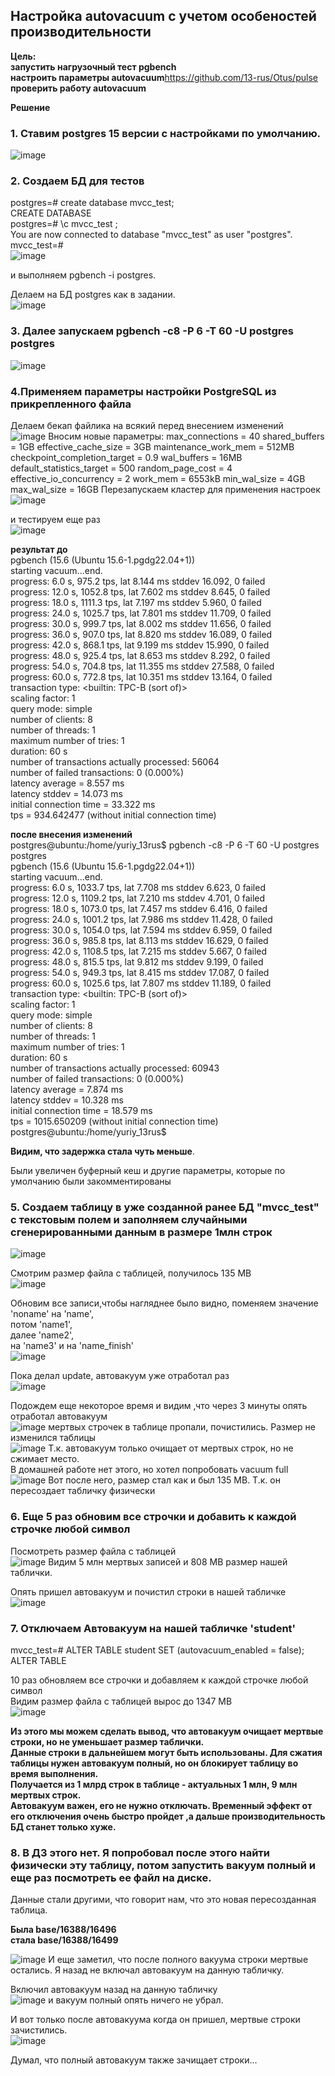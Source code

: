 ## Настройка autovacuum с учетом особеностей производительности

**Цель:**  
**запустить нагрузочный тест pgbench**  
**настроить параметры autovacuum**https://github.com/13-rus/Otus/pulse  
**проверить работу autovacuum**  

**Решение**
### 1. Cтавим postgres 15 версии с настройками по умолчанию.  
![image](https://github.com/13-rus/Otus/assets/120638894/2ef668cc-6ea5-4640-8cc4-6a2b98800cc2)


### 2. Создаем БД для тестов  
postgres=# create database mvcc_test;  
CREATE DATABASE  
postgres=# \c mvcc_test ;  
You are now connected to database "mvcc_test" as user "postgres".  
mvcc_test=#  
![image](https://github.com/13-rus/Otus/assets/120638894/6ccf8178-826e-40e2-9faa-a86e2ca8a575)

 и выполняем pgbench -i postgres.   
 
 Делаем на БД postgres как в задании.  
![image](https://github.com/13-rus/Otus/assets/120638894/e253f241-8909-4c51-bc81-e37ffa34b3e6)

### 3. Далее запускаем pgbench -c8 -P 6 -T 60 -U postgres postgres  
![image](https://github.com/13-rus/Otus/assets/120638894/57ad0568-7c08-4347-b6a1-4c10586ca908)


### 4.Применяем параметры настройки PostgreSQL из прикрепленного файла  
Делаем бекап файлика на всякий перед внесением изменений  
![image](https://github.com/13-rus/Otus/assets/120638894/f7ea96d2-c705-4db4-bf00-494e7094d89d)
Вносим новые параметры:
        max_connections = 40
        shared_buffers = 1GB
        effective_cache_size = 3GB
        maintenance_work_mem = 512MB
        checkpoint_completion_target = 0.9
        wal_buffers = 16MB
        default_statistics_target = 500
        random_page_cost = 4
        effective_io_concurrency = 2
        work_mem = 6553kB
        min_wal_size = 4GB
        max_wal_size = 16GB
Перезапускаем кластер для применения настроек
![image](https://github.com/13-rus/Otus/assets/120638894/7ba249d9-4695-45bf-af30-e99621ed4b39)

и тестируем еще раз  
![image](https://github.com/13-rus/Otus/assets/120638894/c58667de-d7cb-4a34-bad5-b974d736c2fd)


**результат до**  
pgbench (15.6 (Ubuntu 15.6-1.pgdg22.04+1))  
starting vacuum...end.  
progress: 6.0 s, 975.2 tps, lat 8.144 ms stddev 16.092, 0 failed  
progress: 12.0 s, 1052.8 tps, lat 7.602 ms stddev 8.645, 0 failed  
progress: 18.0 s, 1111.3 tps, lat 7.197 ms stddev 5.960, 0 failed  
progress: 24.0 s, 1025.7 tps, lat 7.801 ms stddev 11.709, 0 failed  
progress: 30.0 s, 999.7 tps, lat 8.002 ms stddev 11.656, 0 failed  
progress: 36.0 s, 907.0 tps, lat 8.820 ms stddev 16.089, 0 failed  
progress: 42.0 s, 868.1 tps, lat 9.199 ms stddev 15.990, 0 failed  
progress: 48.0 s, 925.4 tps, lat 8.653 ms stddev 8.292, 0 failed  
progress: 54.0 s, 704.8 tps, lat 11.355 ms stddev 27.588, 0 failed  
progress: 60.0 s, 772.8 tps, lat 10.351 ms stddev 13.164, 0 failed  
transaction type: <builtin: TPC-B (sort of)>  
scaling factor: 1  
query mode: simple  
number of clients: 8  
number of threads: 1  
maximum number of tries: 1  
duration: 60 s  
number of transactions actually processed: 56064  
number of failed transactions: 0 (0.000%)  
latency average = 8.557 ms  
latency stddev = 14.073 ms  
initial connection time = 33.322 ms  
tps = 934.642477 (without initial connection time)  

**после внесения изменений**  
postgres@ubuntu:/home/yuriy_13rus$ pgbench -c8 -P 6 -T 60 -U postgres postgres  
pgbench (15.6 (Ubuntu 15.6-1.pgdg22.04+1))  
starting vacuum...end.  
progress: 6.0 s, 1033.7 tps, lat 7.708 ms stddev 6.623, 0 failed  
progress: 12.0 s, 1109.2 tps, lat 7.210 ms stddev 4.701, 0 failed  
progress: 18.0 s, 1073.0 tps, lat 7.457 ms stddev 6.416, 0 failed  
progress: 24.0 s, 1001.2 tps, lat 7.986 ms stddev 11.428, 0 failed  
progress: 30.0 s, 1054.0 tps, lat 7.594 ms stddev 6.959, 0 failed  
progress: 36.0 s, 985.8 tps, lat 8.113 ms stddev 16.629, 0 failed  
progress: 42.0 s, 1108.5 tps, lat 7.215 ms stddev 5.667, 0 failed  
progress: 48.0 s, 815.5 tps, lat 9.812 ms stddev 9.199, 0 failed  
progress: 54.0 s, 949.3 tps, lat 8.415 ms stddev 17.087, 0 failed  
progress: 60.0 s, 1025.6 tps, lat 7.807 ms stddev 11.189, 0 failed  
transaction type: <builtin: TPC-B (sort of)>  
scaling factor: 1  
query mode: simple  
number of clients: 8  
number of threads: 1  
maximum number of tries: 1  
duration: 60 s  
number of transactions actually processed: 60943  
number of failed transactions: 0 (0.000%)  
latency average = 7.874 ms  
latency stddev = 10.328 ms  
initial connection time = 18.579 ms  
tps = 1015.650209 (without initial connection time)  
postgres@ubuntu:/home/yuriy_13rus$  

**Видим, что задержка стала чуть меньше**.  

Были увеличен буферный кеш и другие параметры, которые по умолчанию были закомментированы  

### 5. Создаем таблицу в уже созданной ранее БД "mvcc_test" с текстовым полем и заполняем случайными сгенерированными данным в размере 1млн строк  
![image](https://github.com/13-rus/Otus/assets/120638894/0862f659-2e6f-4c06-8cd3-ceb89a01d724)

Смотрим размер файла с таблицей, получилось 135 MB  
![image](https://github.com/13-rus/Otus/assets/120638894/8a3a0c4d-f3f3-4bf8-b6ae-74a7b32edfd0)


Обновим все записи,чтобы нагляднее было видно, поменяем значение 'noname' на 'name',  
потом 'name1',   
далее 'name2',   
на 'name3' и на 'name_finish'  
![image](https://github.com/13-rus/Otus/assets/120638894/80ee5d71-4b7b-49b5-8527-0686361d7666)

Пока делал update, автовакуум уже отработал раз  
![image](https://github.com/13-rus/Otus/assets/120638894/79c67a95-8081-4923-a719-4c34ad212d90)

Подождем еще некоторое время и видим ,что через 3 минуты опять отработал автовакуум  
![image](https://github.com/13-rus/Otus/assets/120638894/2c666927-4ecd-4822-af16-8dc9757b6de4)
мертвых строчек в таблице пропали, почистились. Размер не изменился таблицы  
![image](https://github.com/13-rus/Otus/assets/120638894/105f9b24-c2f7-48a5-8e7f-196e3a7ea8c8)
Т.к. автовакуум только очищает от мертвых строк, но не сжимает место.  
В домашней работе нет этого, но хотел попробовать vacuum full  
![image](https://github.com/13-rus/Otus/assets/120638894/79319e80-1b92-4e19-a0e3-a9926184ad24)
Вот после него, размер стал как и был 135 MB. Т.к. он пересоздает табличку физически  


### 6. Еще 5 раз обновим все строчки и добавить к каждой строчке любой символ  
Посмотреть размер файла с таблицей  
![image](https://github.com/13-rus/Otus/assets/120638894/f43d65d5-bca6-4978-9d82-26b6c430729f)
Видим 5 млн мертвых записей и  808 MB размер нашей таблички.  

Опять пришел автовакуум и почистил строки в нашей табличке  
![image](https://github.com/13-rus/Otus/assets/120638894/5dbcc416-d26c-4c35-80d1-ee81d027380b)


### 7. Отключаем Автовакуум на нашей табличке 'student' 
mvcc_test=# ALTER TABLE student SET (autovacuum_enabled = false);  
ALTER TABLE

10 раз обновляем все строчки и добавляем к каждой строчке любой символ  
Видим размер файла с таблицей вырос до 1347 MB  
![image](https://github.com/13-rus/Otus/assets/120638894/da6b3d93-f735-4867-a917-82493dfc9d17)

**Из этого мы можем сделать вывод, что автовакуум очищает мертвые строки, но не уменьшает размер таблички.**  
**Данные строки в дальнейшем могут быть использованы. Для сжатия таблицы нужен автовакуум полный, но он блокирует таблицу во время выполнения.**  
**Получается из 1 млрд строк в таблице - актуальных 1 млн, 9 млн мертвых строк.**  
**Автовакуум важен, его не нужно отключать. Временный эффект от его отключения очень быстро пройдет ,а дальше производительность БД станет только хуже.**  

### 8. В ДЗ этого нет. Я попробовал после этого найти физически эту таблицу, потом запустить вакуум полный и еще раз посмотреть ее файл на диске.  
Данные стали другими, что говорит нам, что это новая пересозданная таблица.  

**Была  base/16388/16496**  
**стала  base/16388/16499**  

![image](https://github.com/13-rus/Otus/assets/120638894/681ae4e7-9ea4-4a83-b390-b5a5a5684b2a)
И еще заметил, что после полного вакуума строки мертвые остались. Я назад не включал автовакуум на данную табличку.  

Включил автовакуум назад на данную табличку  
![image](https://github.com/13-rus/Otus/assets/120638894/64cea52b-9408-45d1-9943-0528985a4f88)
и вакуум полный опять ничего не убрал.  

И вот только после автовакуума когда он пришел, мертвые строки зачистились.  
![image](https://github.com/13-rus/Otus/assets/120638894/73a51bb8-d50f-4981-b490-9897fad2a963)

Думал, что полный автовакуум также зачищает строки...  


